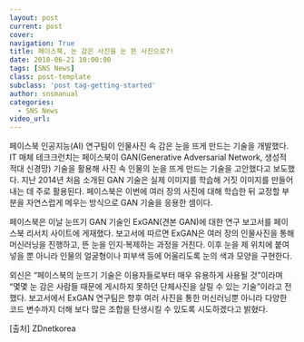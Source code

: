 ```yaml
---
layout: post
current: post
cover:  
navigation: True
title: 페이스북, 눈 감은 사진을 눈 뜬 사진으로?!
date: 2018-06-21 10:00:00
tags: [SNS News]
class: post-template
subclass: 'post tag-getting-started'
author: snsmanual
categories:
  - SNS News
video_url: 
---
```



페이스북 인공지능(AI) 연구팀이 인물사진 속 감은 눈을 뜨게 만드는 기술을 개발했다.
IT 매체 테크크런치는 페이스북이 GAN(Generative Adversarial Network, 생성적 적대 신경망) 기술을 활용해 사진 속 인물의 눈을 뜨게 만드는 기술을 고안했다고 보도했다.
지난 2014년 처음 소개된 GAN 기술은 실제 이미지를 학습해 거짓 이미지를 만들어내는 데 주로 활용된다.
페이스북은 이번에 여러 장의 사진에 대해 학습한 뒤 교정할 부분을 자연스럽게 메우는 방식으로 GAN 기술을 응용한 셈이다.

페이스북은 이날 눈뜨기 GAN 기술인 ExGAN(견본 GAN)에 대한 연구 보고서를 페이스북 리서치 사이트에 게재했다.
보고서에 따르면 ExGAN은 여러 장의 인물사진을 통해 머신러닝을 진행하고, 뜬 눈을 인지·복제하는 과정을 거친다.
이후 눈을 제 위치에 붙여 넣을 뿐 아니라 인물의 얼굴형이나 피부색 등에 어울리도록 눈의 색과 모양을 구현한다.

외신은 “페이스북의 눈뜨기 기술은 이용자들로부터 매우 유용하게 사용될 것”이라며 “몇몇 눈 감은 사람들 때문에 게시하지 못하던 단체사진을 살릴 수 있는 기술”이라고 전했다.
보고서에서 ExGAN 연구팀은 향후 여러 사진을 통한 머신러닝뿐 아니라 다양한 코드 변수까지 더해 보다 많은 조합을 탄생시킬 수 있도록 시도하겠다고 밝혔다.

[출처] ZDnetkorea